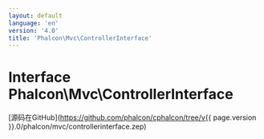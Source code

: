 ```yaml
---
layout: default
language: 'en'
version: '4.0'
title: 'Phalcon\Mvc\ControllerInterface'
---
```


# Interface **Phalcon\Mvc\ControllerInterface**

[源码在GitHub](https://github.com/phalcon/cphalcon/tree/v{{ page.version }}.0/phalcon/mvc/controllerinterface.zep)